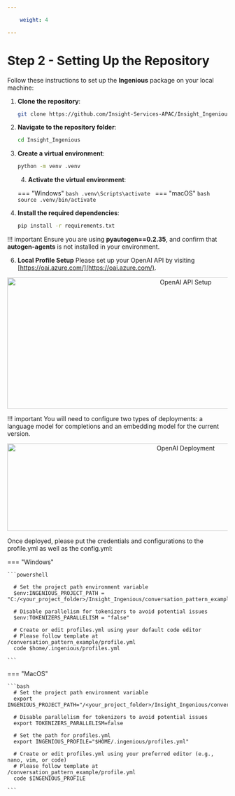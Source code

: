 ```yaml
---

    weight: 4

---
```


# Step 2 - Setting Up the Repository

Follow these instructions to set up the **Ingenious** package on your local machine:

1. **Clone the repository**:
    ```bash
    git clone https://github.com/Insight-Services-APAC/Insight_Ingenious.git
    ```

2. **Navigate to the repository folder**:
    ```bash
    cd Insight_Ingenious
    ```

3. **Create a virtual environment**:
    ```bash
    python -m venv .venv
    ```

   4. **Activate the virtual environment**:
       
    === "Windows"
          ```bash
          .venv\Scripts\activate
          ```
    === "macOS"
          ```bash
          source .venv/bin/activate
          ```

5. **Install the required dependencies**:
    ```bash
    pip install -r requirements.txt
    ```
!!! important
    Ensure you are using **pyautogen==0.2.35**, and confirm that **autogen-agents** is not installed in your environment.



6. **Local Profile Setup**
Please set up your OpenAI API by visiting [https://oai.azure.com/](https://oai.azure.com/).

<p style="text-align: center;">
    <img src="../images/oai_1.png" alt="OpenAI API Setup" width="800", height="300">
</p>

!!! important
    You will need to configure two types of deployments: a language model for completions and an embedding model for the current version.

<p style="text-align: center;">
    <img src="../images/oai_2.png" alt="OpenAI Deployment" width="800", height="200">
</p>


Once deployed, please put the credentials and configurations to the profile.yml as well as the config.yml:

=== "Windows"
      
    ```powershell

      # Set the project path environment variable
      $env:INGENIOUS_PROJECT_PATH = "C:/<your_project_folder>/Insight_Ingenious/conversation_pattern_example/config.yml"
      
      # Disable parallelism for tokenizers to avoid potential issues
      $env:TOKENIZERS_PARALLELISM = "false"
      
      # Create or edit profiles.yml using your default code editor
      # Please follow template at /conversation_pattern_example/profile.yml
      code $home/.ingenious/profiles.yml
      
    ```

=== "MacOS"

    ```bash
      # Set the project path environment variable
      export INGENIOUS_PROJECT_PATH="/<your_project_folder>/Insight_Ingenious/conversation_pattern_example/config.yml"
      
      # Disable parallelism for tokenizers to avoid potential issues
      export TOKENIZERS_PARALLELISM=false
      
      # Set the path for profiles.yml
      export INGENIOUS_PROFILE="$HOME/.ingenious/profiles.yml"
      
      # Create or edit profiles.yml using your preferred editor (e.g., nano, vim, or code)
      # Please follow template at /conversation_pattern_example/profile.yml
      code $INGENIOUS_PROFILE
 
    ```

